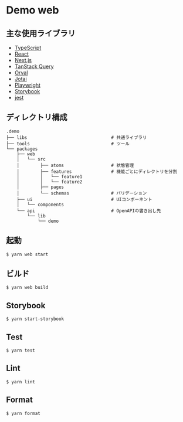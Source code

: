 # Demo web

## 主な使用ライブラリ

- [TypeScript](https://www.typescriptlang.org/)
- [React](https://ja.reactjs.org/)
- [Next.js](https://nextjs.org/)
- [TanStack Query](https://tanstack.com/query)
- [Orval](https://orval.dev/)
- [Jotai](https://jotai.org/)
- [Playwright](https://playwright.dev/)
- [Storybook](https://storybook.js.org/)
- [jest](https://jestjs.io/ja/)

## ディレクトリ構成

```
.demo
├── libs                                # 共通ライブラリ
├── tools                               # ツール
└── packages
    ├── web
    │   └── src
    │        ├── atoms                  # 状態管理
    │        ├── features               # 機能ごとにディレクトリを分割
    │        │   └── feature1
    │        │   └── feature2
    │        ├── pages
    │        └── schemas      　　　　　　# バリデーション
    ├── ui                              # UIコンポーネント
    │   └── components
    └── api                             # OpenAPIの書き出し先
        └── lib
            └── demo
```

## 起動

```shell script
$ yarn web start
```

## ビルド

```shell script
$ yarn web build
```

## Storybook

```shell script
$ yarn start-storybook
```

## Test

```shell script
$ yarn test
```

## Lint

```shell script
$ yarn lint
```

## Format

```shell script
$ yarn format
```
